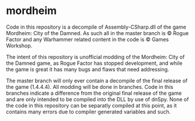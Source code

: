 # mordheim

Code in this repository is a decompile of Assembly-CSharp.dll of the game Mordheim: City of the Damned. As such all in the master branch is © Rogue Factor and any Warhammer related content in the code is © Games Workshop.

The intent of this repository is unofficial modding of the Mordheim: City of the Damned game, as Rogue Factor has stopped development, and while the game is great it has many bugs and flaws that need addressing.

The master branch will only ever contain a decompile of the final release of the game (1.4.4.4). All modding will be done in branches. Code in this branches indicate a difference from the original final release of the game and are only intended to be compiled into the DLL by use of dnSpy. None of the code in this repository can be separatly compiled at this point, as it contains many errors due to compiler generated variables and such.
